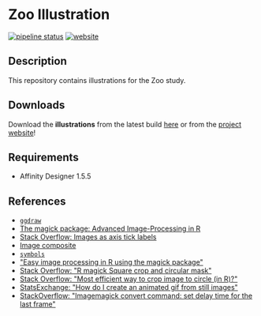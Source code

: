 # Zoo Illustration

[![pipeline status](https://git.mpib-berlin.mpg.de/wittkuhn/zoo-illustration/badges/master/pipeline.svg)](https://git.mpib-berlin.mpg.de/wittkuhn/zoo-illustration/-/commits/master)
[![website](https://img.shields.io/badge/Website-<COLOR>.svg)](https://wittkuhn.mpib.berlin/zoo-illustration/)

## Description

This repository contains illustrations for the Zoo study.

## Downloads

Download the **illustrations** from the latest build [here](https://git.mpib-berlin.mpg.de/wittkuhn/zoo-illustration/-/jobs/artifacts/master/browse?job=renv) or from the [project website](https://wittkuhn.mpib.berlin/zoo-illustration/)!

## Requirements

- Affinity Designer 1.5.5

## References

- [`ggdraw`](https://www.rdocumentation.org/packages/cowplot/versions/1.1.1/topics/ggdraw)
- [The magick package: Advanced Image-Processing in R](https://cran.r-project.org/web/packages/magick/vignettes/intro.html)
- [Stack Overflow: Images as axis tick labels](https://stackoverflow.com/questions/54247880/image-as-axis-tick-ggplot)
- [Image composite](https://rdrr.io/cran/magick/man/composite.html)
- [`symbols`](https://www.rdocumentation.org/packages/graphics/versions/3.6.2/topics/symbols)
- ["Easy image processing in R using the magick package"](https://www.datanovia.com/en/blog/easy-image-processing-in-r-using-the-magick-package/)
- [Stack Overflow: "R magick Square crop and circular mask"](https://stackoverflow.com/questions/64597525/r-magick-square-crop-and-circular-mask)
- [Stack Overflow: "Most efficient way to crop image to circle (in R)?"](https://stackoverflow.com/questions/40066806/most-efficient-way-to-crop-image-to-circle-in-r)
- [StatsExchange: "How do I create an animated gif from still images"](https://askubuntu.com/questions/648244/how-do-i-create-an-animated-gif-from-still-images-preferably-with-the-command-l)
- [StackOverflow: "Imagemagick convert command: set delay time for the last frame"](https://stackoverflow.com/questions/40191000/imagemagick-convert-command-set-delay-time-for-the-last-frame)

